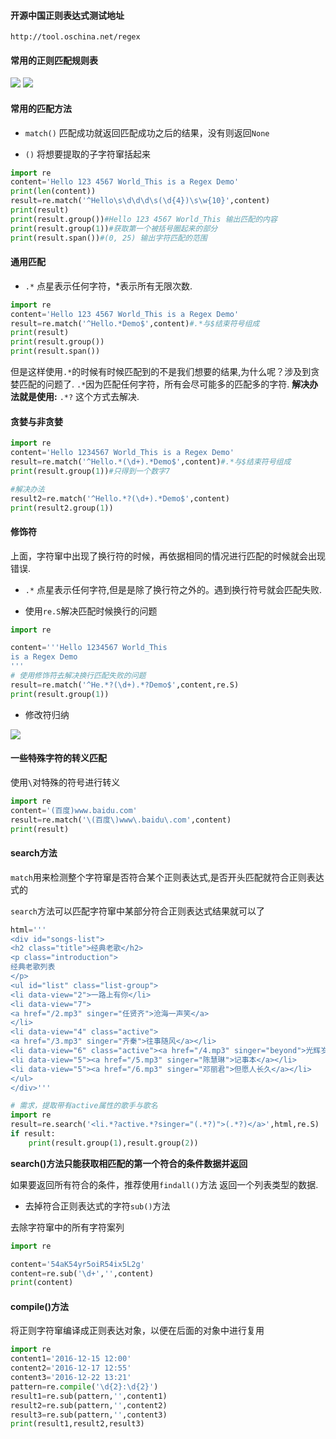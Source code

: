 


#### 开源中国正则表达式测试地址
```
http://tool.oschina.net/regex
```

#### 常用的正则匹配规则表

![](zhengze1.jpg)
![](zhengze.jpg)

#### 常用的匹配方法

- `match()` 匹配成功就返回匹配成功之后的结果，没有则返回`None`

- `()` 将想要提取的子字符窜括起来

```python
import re
content='Hello 123 4567 World_This is a Regex Demo'
print(len(content))
result=re.match('^Hello\s\d\d\d\s(\d{4})\s\w{10}',content)
print(result)
print(result.group())#Hello 123 4567 World_This 输出匹配的内容
print(result.group(1))#获取第一个被括号圈起来的部分
print(result.span())#(0, 25) 输出字符匹配的范围
```

#### 通用匹配

- `.*` 点星表示任何字符，*表示所有无限次数.

```python
import re
content='Hello 123 4567 World_This is a Regex Demo'
result=re.match('^Hello.*Demo$',content)#.*与$结束符号组成
print(result)
print(result.group())
print(result.span())
```

但是这样使用`.*`的时候有时候匹配到的不是我们想要的结果,为什么呢？涉及到贪婪匹配的问题了.
`.*`因为匹配任何字符，所有会尽可能多的匹配多的字符.
**解决办法就是使用:** `.*?`  这个方式去解决.


#### 贪婪与非贪婪

```python
import re
content='Hello 1234567 World_This is a Regex Demo'
result=re.match('^Hello.*(\d+).*Demo$',content)#.*与$结束符号组成
print(result.group(1))#只得到一个数字7

#解决办法
result2=re.match('^Hello.*?(\d+).*Demo$',content)
print(result2.group(1))
```

#### 修饰符

上面，字符窜中出现了换行符的时候，再依据相同的情况进行匹配的时候就会出现错误.

- `.*` 点星表示任何字符,但是是除了换行符之外的。遇到换行符号就会匹配失败.

- 使用`re.S`解决匹配时候换行的问题

```python
import re

content='''Hello 1234567 World_This
is a Regex Demo
'''
# 使用修饰符去解决换行匹配失败的问题
result=re.match('^He.*?(\d+).*?Demo$',content,re.S)
print(result.group(1))
```

- 修改符归纳

![](xiushifu.jpg)

#### 一些特殊字符的转义匹配

使用`\`对特殊的符号进行转义

```python
import re
content='(百度)www.baidu.com'
result=re.match('\(百度\)www\.baidu\.com',content)
print(result)
```

#### search方法

`match`用来检测整个字符窜是否符合某个正则表达式,是否开头匹配就符合正则表达式的

`search`方法可以匹配字符窜中某部分符合正则表达式结果就可以了

```python
html='''
<div id="songs-list">
<h2 class="title">经典老歌</h2>
<p class="introduction">
经典老歌列表
</p>
<ul id="list" class="list-group">
<li data-view="2">一路上有你</li>
<li data-view="7">
<a href="/2.mp3" singer="任贤齐">沧海一声笑</a>
</li>
<li data-view="4" class="active">
<a href="/3.mp3" singer="齐秦">往事随风</a></li>
<li data-view="6" class="active"><a href="/4.mp3" singer="beyond">光辉岁月</a></li>
<li data-view="5"><a href="/5.mp3" singer="陈慧琳">记事本</a></li>
<li data-view="5"><a href="/6.mp3" singer="邓丽君">但愿人长久</a></li>
</ul>
</div>'''

# 需求，提取带有active属性的歌手与歌名
import re
result=re.search('<li.*?active.*?singer="(.*?)">(.*?)</a>',html,re.S)
if result:
    print(result.group(1),result.group(2))

```

**search()方法只能获取相匹配的第一个符合的条件数据并返回**

如果要返回所有符合的条件，推荐使用`findall()`方法
返回一个列表类型的数据.


- 去掉符合正则表达式的字符`sub()`方法

去除字符窜中的所有字符案列
```python
import re

content='54aK54yr5oiR54ix5L2g'
content=re.sub('\d+','',content)
print(content)
```

#### compile()方法

将正则字符窜编译成正则表达对象，以便在后面的对象中进行复用

```python
import re
content1='2016-12-15 12:00'
content2='2016-12-17 12:55'
content3='2016-12-22 13:21'
pattern=re.compile('\d{2}:\d{2}')
result1=re.sub(pattern,'',content1)
result2=re.sub(pattern,'',content2)
result3=re.sub(pattern,'',content3)
print(result1,result2,result3)
```
